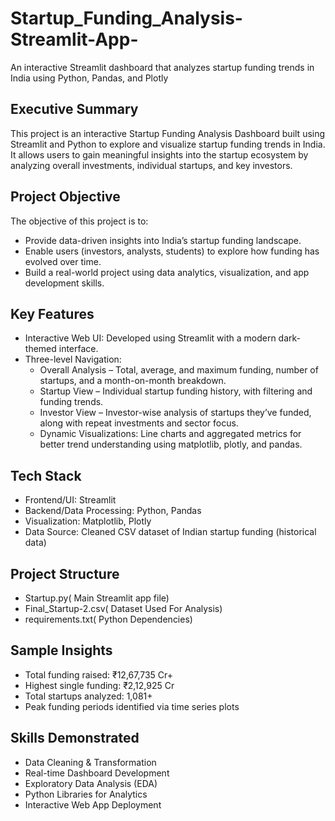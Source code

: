 # Startup_Funding_Analysis-Streamlit-App-
An interactive Streamlit dashboard that analyzes startup funding trends in India using Python, Pandas, and Plotly

## Executive Summary

This project is an interactive Startup Funding Analysis Dashboard built using Streamlit and Python to explore and visualize startup funding trends in India. It allows users to gain meaningful insights into the startup ecosystem by analyzing overall investments, individual startups, and key investors.

## Project Objective
The objective of this project is to:
  - Provide data-driven insights into India’s startup funding landscape.
  - Enable users (investors, analysts, students) to explore how funding has evolved over time.
  - Build a real-world project using data analytics, visualization, and app development skills.

## Key Features
- Interactive Web UI: Developed using Streamlit with a modern dark-themed interface.
- Three-level Navigation:
  - Overall Analysis – Total, average, and maximum funding, number of startups, and a month-on-month breakdown.
  - Startup View – Individual startup funding history, with filtering and funding trends.
  - Investor View – Investor-wise analysis of startups they’ve funded, along with repeat investments and sector focus.
  - Dynamic Visualizations: Line charts and aggregated metrics for better trend understanding using matplotlib, plotly, and pandas.
 
## Tech Stack
- Frontend/UI: Streamlit
- Backend/Data Processing: Python, Pandas
- Visualization: Matplotlib, Plotly
- Data Source: Cleaned CSV dataset of Indian startup funding (historical data)

## Project Structure
- Startup.py( Main Streamlit app file)
- Final_Startup-2.csv( Dataset Used For Analysis)
- requirements.txt( Python Dependencies)

## Sample Insights
- Total funding raised: ₹12,67,735 Cr+
- Highest single funding: ₹2,12,925 Cr
- Total startups analyzed: 1,081+
- Peak funding periods identified via time series plots

## Skills Demonstrated
- Data Cleaning & Transformation
- Real-time Dashboard Development
- Exploratory Data Analysis (EDA)
- Python Libraries for Analytics
- Interactive Web App Deployment



